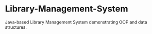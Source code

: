 # Library-Management-System
Java-based Library Management System demonstrating OOP and data structures.
